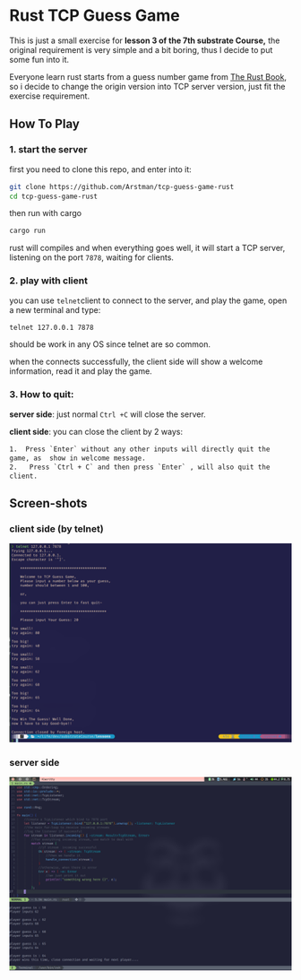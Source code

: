 # Rust TCP Guess Game
This is just a small exercise for **lesson 3 of the 7th substrate Course,** the original requirement is very simple and a bit boring, thus I decide to put some fun into it.

Everyone learn rust starts from a guess number game from  [The Rust Book](https://doc.rust-lang.org/book/ch02-00-guessing-game-tutorial.html), so i decide to change the origin version into TCP server version, just fit the exercise requirement.



## How To Play

###  1. start the server

first you need to clone this repo, and enter into it:

```bash
git clone https://github.com/Arstman/tcp-guess-game-rust
cd tcp-guess-game-rust
```

then run with cargo

```bash
cargo run
```

rust will compiles and when everything goes well, it will start a TCP server, listening on the port `7878`, waiting for clients.

### 2. play with client

you can use `telnet`client  to connect to the server, and play the game, open a new terminal and type:

```bash
telnet 127.0.0.1 7878
```

should be work in any OS since telnet are so common.

when the connects successfully, the client  side will  show a welcome information, read it and play the game.

### 3. How to quit:

**server side**: just normal `Ctrl +C` will close the server.

**client side**:  you can close the client by 2 ways: 

	1.  Press `Enter` without any other inputs will directly quit the game, as  show in welcome message.
	2.   Press `Ctrl + C` and then press `Enter` , will also quit the client.



## Screen-shots

### client side (by telnet)

![client side screenshot](https://raw.githubusercontent.com/Arstman/tcp-guess-game-rust/main/screenshots/ch3_client_sid.png)

### server side

![server side screenshot](https://github.com/Arstman/tcp-guess-game-rust/blob/main/screenshots/ch3_server_sid.png)

